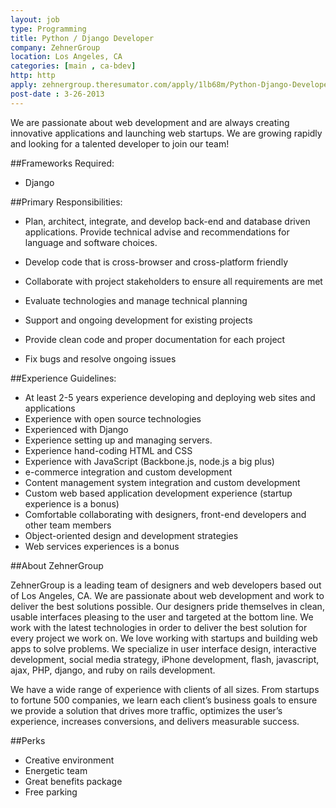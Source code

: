 ```yaml
---
layout: job
type: Programming
title: Python / Django Developer
company: ZehnerGroup
location: Los Angeles, CA
categories: [main , ca-bdev]
http: http
apply: zehnergroup.theresumator.com/apply/1lb68m/Python-Django-Developer.html
post-date : 3-26-2013
---
```


We are passionate about web development and are always creating innovative applications and launching web startups. We are growing rapidly and looking for a talented developer to join our team!

##Frameworks Required:

* Django

##Primary Responsibilities:

* Plan, architect, integrate, and develop back-end and database driven applications. Provide technical advise and recommendations for language and software choices.

* Develop code that is cross-browser and cross-platform friendly
* Collaborate with project stakeholders to ensure all requirements are met
* Evaluate technologies and manage technical planning
* Support and ongoing development for existing projects
* Provide clean code and proper documentation for each project
* Fix bugs and resolve ongoing issues

##Experience Guidelines:

* At least 2-5 years experience developing and deploying web sites and applications
* Experience with open source technologies
* Experienced with Django
* Experience setting up and managing servers.
* Experience hand-coding HTML and CSS
* Experience with JavaScript (Backbone.js, node.js a big plus)
* e-commerce integration and custom development
* Content management system integration and custom development
* Custom web based application development experience (startup experience is a bonus)
* Comfortable collaborating with designers, front-end developers and other team members
* Object-oriented design and development strategies
* Web services experiences is a bonus

##About ZehnerGroup

ZehnerGroup is a leading team of designers and web developers based out of Los Angeles, CA. We are passionate about web development and work to deliver the best solutions possible. Our designers pride themselves in clean, usable interfaces pleasing to the user and targeted at the bottom line. We work with the latest technologies in order to deliver the best solution for every project we work on. We love working with startups and building web apps to solve problems. We specialize in user interface design, interactive development, social media strategy, iPhone development, flash, javascript, ajax, PHP, django, and ruby on rails development.

We have a wide range of experience with clients of all sizes. From startups to fortune 500 companies, we learn each client’s business goals to ensure we provide a solution that drives more traffic, optimizes the user’s experience, increases conversions, and delivers measurable success.

##Perks

* Creative environment
* Energetic team
* Great benefits package
* Free parking
